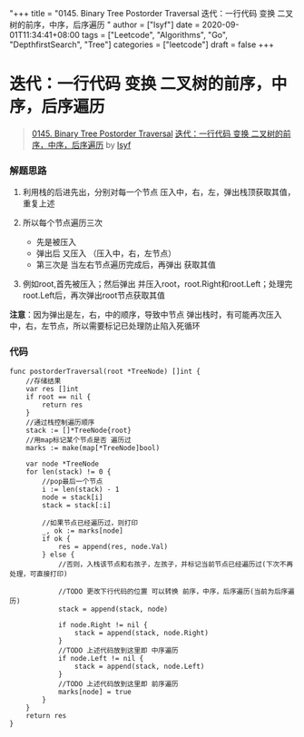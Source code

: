 "+++
title = "0145. Binary Tree Postorder Traversal 迭代：一行代码  变换  二叉树的前序，中序，后序遍历 "
author = ["lsyf"]
date = 2020-09-01T11:34:41+08:00
tags = ["Leetcode", "Algorithms", "Go", "DepthfirstSearch", "Tree"]
categories = ["leetcode"]
draft = false
+++

# 迭代：一行代码  变换  二叉树的前序，中序，后序遍历

> [0145. Binary Tree Postorder Traversal](https://leetcode-cn.com/problems/binary-tree-postorder-traversal/)
> [迭代：一行代码  变换  二叉树的前序，中序，后序遍历](https://leetcode-cn.com/problems/binary-tree-postorder-traversal/solution/yi-xing-dai-ma-bian-huan-er-cha-shu-de-qian-xu-zho/) by [lsyf](https://leetcode-cn.com/u/lsyf/)

### 解题思路
1. 利用栈的后进先出，分别对每一个节点 压入中，右，左，弹出栈顶获取其值，重复上述

2. 所以每个节点遍历三次
	- 先是被压入
	- 弹出后 又压入 （压入中，右，左节点）
	- 第三次是 当左右节点遍历完成后，再弹出 获取其值
	
3. 例如root,首先被压入；然后弹出 并压入root，root.Right和root.Left；处理完root.Left后，再次弹出root节点获取其值

**注意**：因为弹出是左，右，中的顺序，导致中节点 弹出栈时，有可能再次压入中，右，左节点，所以需要标记已处理防止陷入死循环

### 代码

```golang
func postorderTraversal(root *TreeNode) []int {
	//存储结果
	var res []int
	if root == nil {
		return res
	}
	//通过栈控制遍历顺序
	stack := []*TreeNode{root}
	//用map标记某个节点是否 遍历过
	marks := make(map[*TreeNode]bool)

	var node *TreeNode
	for len(stack) != 0 {
		//pop最后一个节点
		i := len(stack) - 1
		node = stack[i]
		stack = stack[:i]

		//如果节点已经遍历过，则打印
		_, ok := marks[node]
		if ok {
			res = append(res, node.Val)
		} else {
			//否则，入栈该节点和右孩子，左孩子，并标记当前节点已经遍历过(下次不再处理，可直接打印)

			//TODO 更改下行代码的位置 可以转换 前序，中序，后序遍历(当前为后序遍历)
			stack = append(stack, node)

			if node.Right != nil {
				stack = append(stack, node.Right)
			}
			//TODO 上述代码放到这里即 中序遍历
			if node.Left != nil {
				stack = append(stack, node.Left)
			}
			//TODO 上述代码放到这里即 前序遍历
			marks[node] = true
		}
	}
	return res
}

```